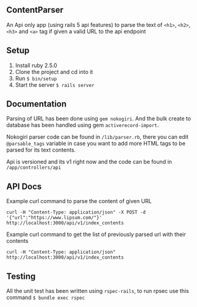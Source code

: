 ## ContentParser

An Api only app (using rails 5 api features) to parse the text of `<h1>`, `<h2>`, `<h3>` and `<a>` tag if given a valid URL to the api endpoint

## Setup
1. Install ruby 2.5.0
1. Clone the project and cd into it
1. Run `$ bin/setup`
1. Start the server `$ rails server`

## Documentation
Parsing of URL has been done using `gem nokogiri`. And the bulk create to database has been handled using gem `activerecord-import`.

Nokogiri parser code can be found in `/lib/parser.rb`, there you can edit `@parsable_tags` variable in case you want to add more HTML tags to be parsed for its text contents.

Api is versioned and its v1 right now and the code can be found in `/app/controllers/api`

## API Docs
Example curl command to parse the content of given URL

```curl -H "Content-Type: application/json" -X POST -d '{"url":"https://www.lipsum.com/"}' http://localhost:3000/api/v1/index_contents```

Example curl command to get the list of previously parsed url with their contents

```curl -H "Content-Type: application/json" http://localhost:3000/api/v1/index_contents```

## Testing
All the unit test has been written using `rspec-rails`, to run rpsec use this command `$ bundle exec rspec`

